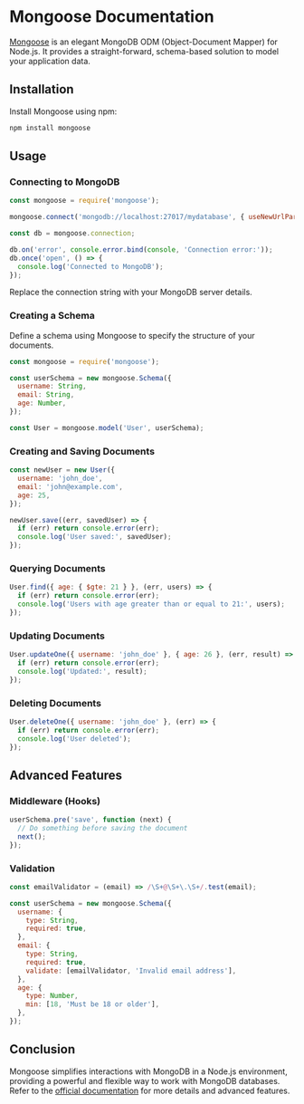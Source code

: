 # Mongoose Documentation

[Mongoose](https://mongoosejs.com/) is an elegant MongoDB ODM (Object-Document Mapper) for Node.js. It provides a straight-forward, schema-based solution to model your application data.

## Installation

Install Mongoose using npm:

```bash
npm install mongoose
```

## Usage

### Connecting to MongoDB

```javascript
const mongoose = require('mongoose');

mongoose.connect('mongodb://localhost:27017/mydatabase', { useNewUrlParser: true, useUnifiedTopology: true });

const db = mongoose.connection;

db.on('error', console.error.bind(console, 'Connection error:'));
db.once('open', () => {
  console.log('Connected to MongoDB');
});
```

Replace the connection string with your MongoDB server details.

### Creating a Schema

Define a schema using Mongoose to specify the structure of your documents.

```javascript
const mongoose = require('mongoose');

const userSchema = new mongoose.Schema({
  username: String,
  email: String,
  age: Number,
});

const User = mongoose.model('User', userSchema);
```

### Creating and Saving Documents

```javascript
const newUser = new User({
  username: 'john_doe',
  email: 'john@example.com',
  age: 25,
});

newUser.save((err, savedUser) => {
  if (err) return console.error(err);
  console.log('User saved:', savedUser);
});
```

### Querying Documents

```javascript
User.find({ age: { $gte: 21 } }, (err, users) => {
  if (err) return console.error(err);
  console.log('Users with age greater than or equal to 21:', users);
});
```

### Updating Documents

```javascript
User.updateOne({ username: 'john_doe' }, { age: 26 }, (err, result) => {
  if (err) return console.error(err);
  console.log('Updated:', result);
});
```

### Deleting Documents

```javascript
User.deleteOne({ username: 'john_doe' }, (err) => {
  if (err) return console.error(err);
  console.log('User deleted');
});
```

## Advanced Features

### Middleware (Hooks)

```javascript
userSchema.pre('save', function (next) {
  // Do something before saving the document
  next();
});
```

### Validation

```javascript
const emailValidator = (email) => /\S+@\S+\.\S+/.test(email);

const userSchema = new mongoose.Schema({
  username: {
    type: String,
    required: true,
  },
  email: {
    type: String,
    required: true,
    validate: [emailValidator, 'Invalid email address'],
  },
  age: {
    type: Number,
    min: [18, 'Must be 18 or older'],
  },
});

```

## Conclusion

Mongoose simplifies interactions with MongoDB in a Node.js environment, providing a powerful and flexible way to work with MongoDB databases. Refer to the [official documentation](https://mongoosejs.com/docs/) for more details and advanced features.

